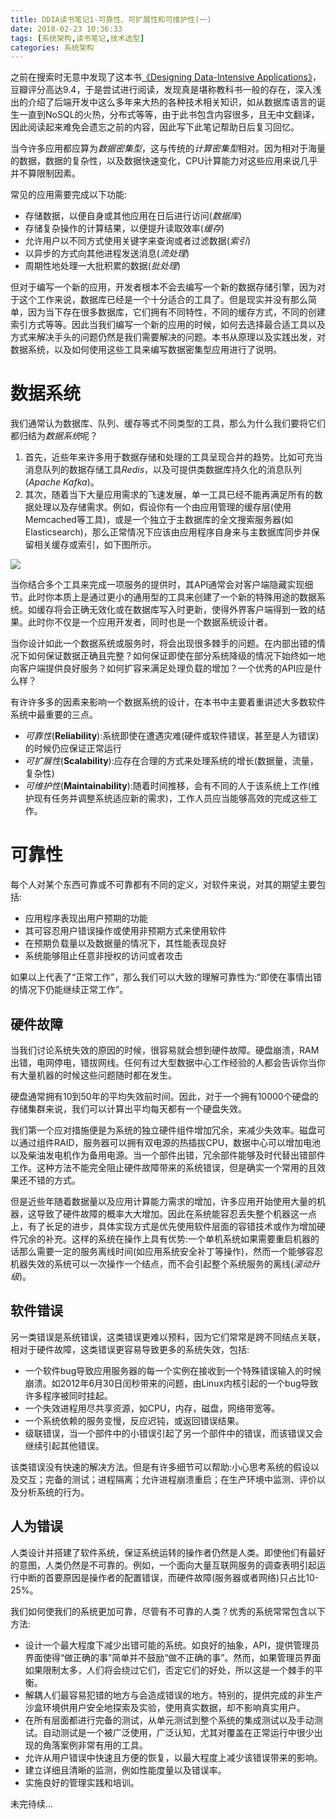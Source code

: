 ```yaml
---
title: DDIA读书笔记1-可靠性、可扩展性和可维护性(一)
date: 2018-02-23 10:36:33
tags: [系统架构,读书笔记,技术选型]
categories: 系统架构
---
```


之前在搜索时无意中发现了这本书[《Designing Data-Intensive Applications》](https://book.douban.com/subject/26197294/)，豆瓣评分高达9.4，于是尝试进行阅读，发现真是堪称教科书一般的存在，深入浅出的介绍了后端开发中这么多年来大热的各种技术相关知识，如从数据库语言的诞生一直到NoSQL的火热，分布式等等，由于此书包含内容很多，且无中文翻译，因此阅读起来难免会遗忘之前的内容，因此写下此笔记帮助日后复习回忆。

<!-- more -->

当今许多应用都应算为*数据密集型*，这与传统的*计算密集型*相对。因为相对于海量的数据，数据的复杂性，以及数据快速变化，CPU计算能力对这些应用来说几乎并不算限制因素。

常见的应用需要完成以下功能:

* 存储数据，以便自身或其他应用在日后进行访问(*数据库*)
* 存储复杂操作的计算结果，以便提升读取效率(*缓存*)
* 允许用户以不同方式使用关键字来查询或者过滤数据(*索引*)
* 以异步的方式向其他进程发送消息(*流处理*)
* 周期性地处理一大批积累的数据(*批处理*)

但对于编写一个新的应用，开发者根本不会去编写一个新的数据存储引擎，因为对于这个工作来说，数据库已经是一个十分适合的工具了。但是现实并没有那么简单，因为当下存在很多数据库，它们拥有不同特性，不同的缓存方式，不同的创建索引方式等等。因此当我们编写一个新的应用的时候，如何去选择最合适工具以及方式来解决手头的问题仍然是我们需要解决的问题。本书从原理以及实践出发，对数据系统，以及如何使用这些工具来编写数据密集型应用进行了说明。

# 数据系统

我们通常认为数据库、队列、缓存等式不同类型的工具，那么为什么我们要将它们都归结为*数据系统*呢？

1. 首先，近些年来许多用于数据存储和处理的工具呈现合并的趋势。比如可充当消息队列的数据存储工具*Redis*，以及可提供类数据库持久化的消息队列(*Apache Kafka*)。
2. 其次，随着当下大量应用需求的飞速发展，单一工具已经不能再满足所有的数据处理以及存储需求。例如，假设你有一个由应用管理的缓存层(使用Memcached等工具)，或是一个独立于主数据库的全文搜索服务器(如Elasticsearch)，那么正常情况下应该由应用程序自身来与主数据库同步并保留相关缓存或索引，如下图所示。

![](Data_system_architecture_combining_several_components.png)

当你结合多个工具来完成一项服务的提供时，其API通常会对客户端隐藏实现细节。此时你本质上是通过更小的通用型的工具来创建了一个新的特殊用途的数据系统。如缓存将会正确无效化或在数据库写入时更新，使得外界客户端得到一致的结果。此时你不仅是一个应用开发者，同时也是一个数据系统设计者。

当你设计如此一个数据系统或服务时，将会出现很多棘手的问题。在内部出错的情况下如何保证数据正确且完整？如何保证即使在部分系统降级的情况下始终如一地向客户端提供良好服务？如何扩容来满足处理负载的增加？一个优秀的API应是什么样？

有许许多多的因素来影响一个数据系统的设计，在本书中主要着重讲述大多数软件系统中最重要的三点。

* *可靠性*(**Reliability**):系统即使在遭遇灾难(硬件或软件错误，甚至是人为错误)的时候仍应保证正常运行
* *可扩展性*(**Scalability**):应存在合理的方式来处理系统的增长(数据量，流量，复杂性)
* *可维护性*(**Maintainability**):随着时间推移，会有不同的人于该系统上工作(维护现有任务并调整系统适应新的需求)，工作人员应当能够高效的完成这些工作。

# 可靠性

每个人对某个东西可靠或不可靠都有不同的定义，对软件来说，对其的期望主要包括:

* 应用程序表现出用户预期的功能
* 其可容忍用户错误操作或使用非预期方式来使用软件
* 在预期负载量以及数据量的情况下，其性能表现良好
* 系统能够阻止任意非授权的访问或者攻击

如果以上代表了“正常工作”，那么我们可以大致的理解可靠性为:“即使在事情出错的情况下仍能继续正常工作”。

## 硬件故障

当我们讨论系统失效的原因的时候，很容易就会想到硬件故障。硬盘崩溃，RAM出错，电网停电，错拔网线。任何有过大型数据中心工作经验的人都会告诉你当你有大量机器的时候这些问题随时都在发生。

硬盘通常拥有10到50年的平均失效前时间。因此，对于一个拥有10000个硬盘的存储集群来说，我们可以计算出平均每天都有一个硬盘失效。

我们第一个应对措施便是为系统的独立硬件组件增加冗余，来减少失效率。磁盘可以通过组件RAID，服务器可以拥有双电源的热插拔CPU，数据中心可以增加电池以及柴油发电机作为备用电源。当一个部件出错，冗余部件能够及时代替出错部件工作。这种方法不能完全阻止硬件故障带来的系统错误，但是确实一个常用的且效果还不错的方式。

但是近些年随着数据量以及应用计算能力需求的增加，许多应用开始使用大量的机器，这导致了硬件故障的概率大大增加。因此在系统能容忍丢失整个机器这一点上，有了长足的进步，具体实现方式是优先使用软件层面的容错技术或作为增加硬件冗余的补充。这样的系统在操作上具有优势:一个单机系统如果需要重启机器的话那么需要一定的服务离线时间(如应用系统安全补丁等操作)，然而一个能够容忍机器失效的系统可以一次操作一个结点，而不会引起整个系统服务的离线(*滚动升级*)。

## 软件错误

另一类错误是系统错误，这类错误更难以预料，因为它们常常是跨不同结点关联，相对于硬件故障，这类错误更容易导致更多的系统失效，包括:

* 一个软件bug导致应用服务器的每一个实例在接收到一个特殊错误输入的时候崩溃。如2012年6月30日闰秒带来的问题，由Linux内核引起的一个bug导致许多程序被同时挂起。
* 一个失效进程用尽共享资源，如CPU，内存，磁盘，网络带宽等。
* 一个系统依赖的服务变慢，反应迟钝，或返回错误结果。
* 级联错误，当一个部件中的小错误引起了另一个部件中的错误，而该错误又会继续引起其他错误。

该类错误没有快速的解决方法。但是有许多细节可以帮助:小心思考系统的假设以及交互；完备的测试；进程隔离；允许进程崩溃重启；在生产环境中监测、评价以及分析系统的行为。

## 人为错误

人类设计并搭建了软件系统，保证系统运转的操作者仍然是人类。即使他们有最好的意图，人类仍然是不可靠的。例如，一个面向大量互联网服务的调查表明引起运行中断的首要原因是操作者的配置错误，而硬件故障(服务器或者网络)只占比10-25%。

我们如何使我们的系统更加可靠，尽管有不可靠的人类？优秀的系统常常包含以下方法:

* 设计一个最大程度下减少出错可能的系统。如良好的抽象，API，提供管理员界面使得“做正确的事”简单并不鼓励“做不正确的事”。然而，如果管理员界面如果限制太多，人们将会绕过它们，否定它们的好处，所以这是一个棘手的平衡。
* 解耦人们最容易犯错的地方与会造成错误的地方。特别的，提供完成的非生产沙盒环境供用户安全地探索及实验，使用真实数据，却不影响真实用户。
* 在所有层面都进行完备的测试，从单元测试到整个系统的集成测试以及手动测试。自动测试是一个被广泛使用，广泛认知，尤其对覆盖在正常运行中很少出现的角落案例非常有用的工具。
* 允许从用户错误中快速且方便的恢复，以最大程度上减少该错误带来的影响。
* 建立详细且清晰的监测，例如性能度量以及错误率。
* 实施良好的管理实践和培训。

未完待续...
